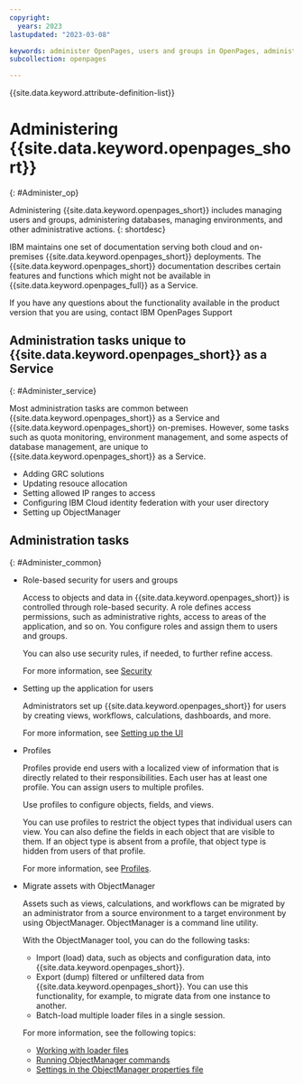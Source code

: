 ```yaml
---
copyright:
  years: 2023
lastupdated: "2023-03-08"

keywords: administer OpenPages, users and groups in OpenPages, administrator in OpenPages, GRC
subcollection: openpages

---
```

{{site.data.keyword.attribute-definition-list}}

# Administering {{site.data.keyword.openpages_short}}
{: #Administer_op}

Administering {{site.data.keyword.openpages_short}} includes managing users and groups, administering databases, managing environments, and other administrative actions.
{: shortdesc}

IBM maintains one set of documentation serving both cloud and on-premises {{site.data.keyword.openpages_short}} deployments. The {{site.data.keyword.openpages_short}} documentation describes certain features and functions which might not be available in {{site.data.keyword.openpages_full}} as a Service.

If you have any questions about the functionality available in the product version that you are using, contact IBM OpenPages Support

## Administration tasks unique to {{site.data.keyword.openpages_short}} as a Service
{: #Administer_service}

Most administration tasks are common between {{site.data.keyword.openpages_short}} as a Service and {{site.data.keyword.openpages_short}} on-premises. However, some tasks such as quota monitoring, environment management, and some aspects of database management, are unique to {{site.data.keyword.openpages_short}} as a Service.

- Adding GRC solutions
- Updating resouce allocation
- Setting allowed IP ranges to access
- Configuring IBM Cloud identity federation with your user directory
- Setting up ObjectManager

## Administration tasks
{: #Administer_common}

- Role-based security for users and groups

    Access to objects and data in {{site.data.keyword.openpages_short}} is controlled through role-based security. A role defines access permissions, such as administrative rights, access to areas of the application, and so on. You configure roles and assign them to users and groups.

    You can also use security rules, if needed, to further refine access.

    For more information, see [Security](https://www.ibm.com/docs/SSFUEU_latest/op_grc_admin/c_adm_granting_access_control_using_role_templates.html)

- Setting up the application for users

    Administrators set up {{site.data.keyword.openpages_short}} for users by creating views, workflows, calculations, dashboards, and more.

    For more information, see [Setting up the UI](https://www.ibm.com/docs/SSFUEU_latest/op_grc_admin/t_adm_configuring_newui_overview.html)

- Profiles

    Profiles provide end users with a localized view of information that is directly related to their responsibilities. Each user has at least one profile. You can assign users to multiple profiles.

    Use profiles to configure objects, fields, and views.

    You can use profiles to restrict the object types that individual users can view. You can also define the fields in each object that are visible to them. If an object type is absent from a profile, that object type is hidden from users of that profile.

    For more information, see [Profiles](https://www.ibm.com/docs/SSFUEU_latest/op_grc_admin/c_adm_managing_profiles.html).

- Migrate assets with ObjectManager

    Assets such as views, calculations, and workflows can be migrated by an administrator from a source environment to a target environment by using ObjectManager. ObjectManager is a command line utility.

    With the ObjectManager tool, you can do the following tasks:

    - Import (load) data, such as objects and configuration data, into {{site.data.keyword.openpages_short}}.
    - Export (dump) filtered or unfiltered data from {{site.data.keyword.openpages_short}}. You can use this functionality, for example, to migrate data from one instance to another.
    - Batch-load multiple loader files in a single session.

    For more information, see the following topics:

    - [Working with loader files](https://www.ibm.com/docs/SSFUEU_latest/op_grc_admin/c_adm_working_with_loader_files.html)
    - [Running ObjectManager commands](https://www.ibm.com/docs/SSFUEU_latest/op_grc_admin/c_adm_running_objectmanager_commands.html)
    - [Settings in the ObjectManager properties file](https://www.ibm.com/docs/SSFUEU_latest/op_grc_admin/r_adm_objectmanager_file_properties.html)
